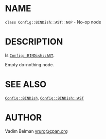 NAME
====

`class Config::BINDish::AST::NOP` - No-op node

DESCRIPTION
===========

Is [`Config::BINDish::AST`](https://github.com/vrurg/raku-Config-BINDish/blob/v0.0.2/docs/md/Config/BINDish/AST.md).

Empty do-nothing node.

SEE ALSO
========

[`Config::BINDish`](https://github.com/vrurg/raku-Config-BINDish/blob/v0.0.2/docs/md/Config/BINDish.md), [`Config::BINDish::AST`](https://github.com/vrurg/raku-Config-BINDish/blob/v0.0.2/docs/md/Config/BINDish/AST.md)

AUTHOR
======

Vadim Belman <vrurg@cpan.org>

